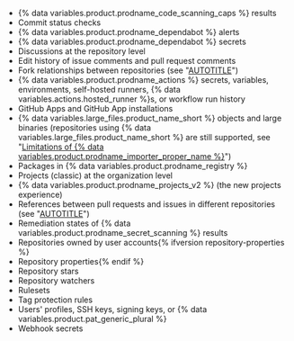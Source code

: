 - {% data variables.product.prodname_code_scanning_caps %} results
- Commit status checks
- {% data variables.product.prodname_dependabot %} alerts
- {% data variables.product.prodname_dependabot %} secrets
- Discussions at the repository level
- Edit history of issue comments and pull request comments
- Fork relationships between repositories (see "[AUTOTITLE](/pull-requests/collaborating-with-pull-requests/working-with-forks/about-forks)")
- {% data variables.product.prodname_actions %} secrets, variables, environments, self-hosted runners, {% data variables.actions.hosted_runner %}s, or workflow run history
- GitHub Apps and GitHub App installations
- {% data variables.large_files.product_name_short %} objects and large binaries (repositories using {% data variables.large_files.product_name_short %} are still supported, see "[Limitations of {% data variables.product.prodname_importer_proper_name %}](#limitations-of-github-enterprise-importer)")
- Packages in {% data variables.product.prodname_registry %}
- Projects (classic) at the organization level
- {% data variables.product.prodname_projects_v2 %} (the new projects experience)
- References between pull requests and issues in different repositories (see "[AUTOTITLE](/get-started/writing-on-github/working-with-advanced-formatting/autolinked-references-and-urls)")
- Remediation states of {% data variables.product.prodname_secret_scanning %} results
- Repositories owned by user accounts{% ifversion repository-properties %}
- Repository properties{% endif %}
- Repository stars
- Repository watchers
- Rulesets
- Tag protection rules
- Users' profiles, SSH keys, signing keys, or {% data variables.product.pat_generic_plural %}
- Webhook secrets
